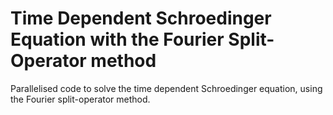 # Time Dependent Schroedinger Equation with the Fourier Split-Operator method
Parallelised code to solve the time dependent Schroedinger equation, using the Fourier split-operator method. 

